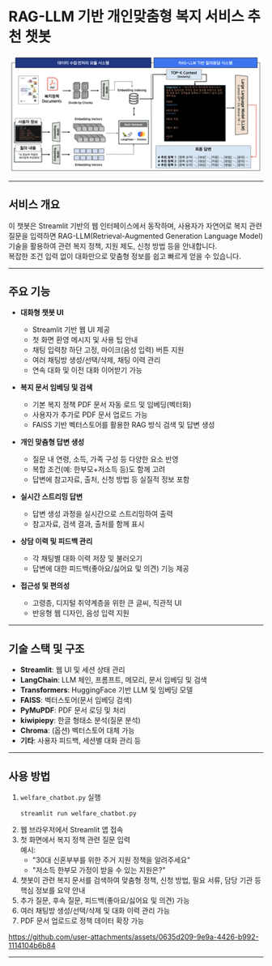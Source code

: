 # RAG-LLM 기반 개인맞춤형 복지 서비스 추천 챗봇

<p align="center">
  <img src="./img/rag.png" alt="RAG-LLM Welfare Service Recommendation System" width="500"/>
</p>

---

## 서비스 개요

이 챗봇은 Streamlit 기반의 웹 인터페이스에서 동작하며, 사용자가 자연어로 복지 관련 질문을 입력하면 RAG-LLM(Retrieval-Augmented Generation Language Model) 기술을 활용하여 관련 복지 정책, 지원 제도, 신청 방법 등을 안내합니다.  
복잡한 조건 입력 없이 대화만으로 맞춤형 정보를 쉽고 빠르게 얻을 수 있습니다.

---

## 주요 기능

- **대화형 챗봇 UI**
  - Streamlit 기반 웹 UI 제공
  - 첫 화면 환영 메시지 및 사용 팁 안내
  - 채팅 입력창 하단 고정, 마이크(음성 입력) 버튼 지원
  - 여러 채팅방 생성/선택/삭제, 채팅 이력 관리
  - 연속 대화 및 이전 대화 이어받기 가능

- **복지 문서 임베딩 및 검색**
  - 기본 복지 정책 PDF 문서 자동 로드 및 임베딩(벡터화)
  - 사용자가 추가로 PDF 문서 업로드 가능
  - FAISS 기반 벡터스토어를 활용한 RAG 방식 검색 및 답변 생성

- **개인 맞춤형 답변 생성**
  - 질문 내 연령, 소득, 가족 구성 등 다양한 요소 반영
  - 복합 조건(예: 한부모+저소득 등)도 함께 고려
  - 답변에 참고자료, 출처, 신청 방법 등 실질적 정보 포함

- **실시간 스트리밍 답변**
  - 답변 생성 과정을 실시간으로 스트리밍하여 출력
  - 참고자료, 검색 결과, 출처를 함께 표시

- **상담 이력 및 피드백 관리**
  - 각 채팅별 대화 이력 저장 및 불러오기
  - 답변에 대한 피드백(좋아요/싫어요 및 의견) 기능 제공

- **접근성 및 편의성**
  - 고령층, 디지털 취약계층을 위한 큰 글씨, 직관적 UI
  - 반응형 웹 디자인, 음성 입력 지원

---

## 기술 스택 및 구조

- **Streamlit**: 웹 UI 및 세션 상태 관리
- **LangChain**: LLM 체인, 프롬프트, 메모리, 문서 임베딩 및 검색
- **Transformers**: HuggingFace 기반 LLM 및 임베딩 모델
- **FAISS**: 벡터스토어(문서 임베딩 검색)
- **PyMuPDF**: PDF 문서 로딩 및 처리
- **kiwipiepy**: 한글 형태소 분석(질문 분석)
- **Chroma**: (옵션) 벡터스토어 대체 가능
- **기타**: 사용자 피드백, 세션별 대화 관리 등

---

## 사용 방법

1. `welfare_chatbot.py` 실행  
   ```
   streamlit run welfare_chatbot.py
   ```
2. 웹 브라우저에서 Streamlit 앱 접속
3. 첫 화면에서 복지 정책 관련 질문 입력  
   예시:  
   - "30대 신혼부부를 위한 주거 지원 정책을 알려주세요"
   - "저소득 한부모 가정이 받을 수 있는 지원은?"
4. 챗봇이 관련 복지 문서를 검색하여 맞춤형 정책, 신청 방법, 필요 서류, 담당 기관 등 핵심 정보를 요약 안내
5. 추가 질문, 후속 질문, 피드백(좋아요/싫어요 및 의견) 가능
6. 여러 채팅방 생성/선택/삭제 및 대화 이력 관리 가능
7. PDF 문서 업로드로 정책 데이터 확장 가능


https://github.com/user-attachments/assets/0635d209-9e9a-4426-b992-1114104b6b84


---
